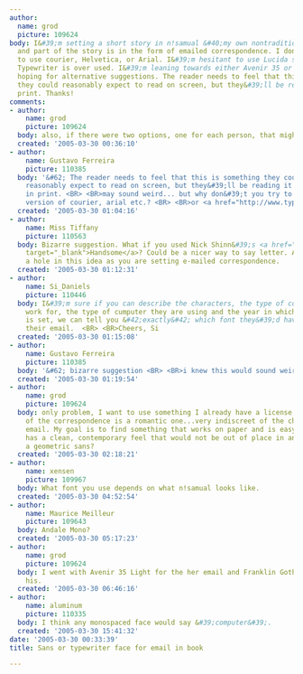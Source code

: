 ```yaml
---
author:
  name: grod
  picture: 109624
body: I&#39;m setting a short story in n!samual &#40;my own nontraditional book face&#41;
  and part of the story is in the form of emailed correspondence. I don&#39;t want
  to use courier, Helvetica, or Arial. I&#39;m hesitant to use Lucida sans, and American
  Typewriter is over used. I&#39;m leaning towards either Avenir 35 or 45, but was
  hoping for alternative suggestions. The reader needs to feel that this is something
  they could reasonably expect to read on screen, but they&#39;ll be reading it in
  print. Thanks!
comments:
- author:
    name: grod
    picture: 109624
  body: also, if there were two options, one for each person, that might be useful.
  created: '2005-03-30 00:36:10'
- author:
    name: Gustavo Ferreira
    picture: 110385
  body: '&#62; The reader needs to feel that this is something they could  <BR>&#62;
    reasonably expect to read on screen, but they&#39;ll be reading it  <BR>&#62;
    in print. <BR> <BR>may sound weird... but why don&#39;t you try to use a <i>bitmap</i>
    version of courier, arial etc.? <BR> <BR>or <a href="http://www.type-invaders.com/outbox/index.html">outbox</a>?'
  created: '2005-03-30 01:04:16'
- author:
    name: Miss Tiffany
    picture: 110563
  body: Bizarre suggestion. What if you used Nick Shinn&#39;s <a href="http://www.shinntype.com/"
    target="_blank">Handsome</a>? Could be a nicer way to say letter. Although I see
    a hole in this idea as you are setting e-mailed correspondence.
  created: '2005-03-30 01:12:31'
- author:
    name: Si_Daniels
    picture: 110446
  body: I&#39;m sure if you can describe the characters, the type of company they
    work for, the type of cumputer they are using and the year in which the story
    is set, we can tell you &#42;exactly&#42; which font they&#39;d have picked for
    their email.  <BR> <BR>Cheers, Si
  created: '2005-03-30 01:15:08'
- author:
    name: Gustavo Ferreira
    picture: 110385
  body: '&#62; bizarre suggestion <BR> <BR>i knew this would sound weird...!  :-&#41;'
  created: '2005-03-30 01:19:54'
- author:
    name: grod
    picture: 109624
  body: only problem, I want to use something I already have a license for. The nature
    of the correspondence is a romantic one...very indiscreet of the characters, using
    email. My goal is to find something that works on paper and is easy to read but
    has a clean, contemporary feel that would not be out of place in an email. Maybe
    a geometric sans?
  created: '2005-03-30 02:18:21'
- author:
    name: xensen
    picture: 109967
  body: What font you use depends on what n!samual looks like.
  created: '2005-03-30 04:52:54'
- author:
    name: Maurice Meilleur
    picture: 109643
  body: Andale Mono?
  created: '2005-03-30 05:17:23'
- author:
    name: grod
    picture: 109624
  body: I went with Avenir 35 Light for the her email and Franklin Gothic Book for
    his.
  created: '2005-03-30 06:46:16'
- author:
    name: aluminum
    picture: 110335
  body: I think any monospaced face would say &#39;computer&#39;.
  created: '2005-03-30 15:41:32'
date: '2005-03-30 00:33:39'
title: Sans or typewriter face for email in book

---
```

